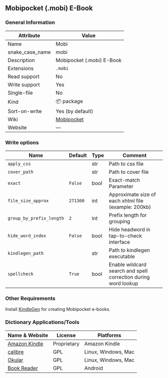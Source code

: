 
## Mobipocket (.mobi) E-Book ##

### General Information ###
Attribute | Value
--------- | -------
Name | Mobi
snake_case_name | mobi
Description | Mobipocket (.mobi) E-Book
Extensions | `.mobi`
Read support | No
Write support | Yes
Single-file | No
Kind | 📦 package
Sort-on-write | Yes (by default)
Wiki | [Mobipocket](https://en.wikipedia.org/wiki/Mobipocket)
Website | ―



### Write options ###
Name | Default | Type | Comment
---- | ------- | ---- | -------
`apply_css` |  | str | Path to css file
`cover_path` |  | str | Path to cover file
`exact` | `False` | bool | Exact-match Parameter
`file_size_approx` | `271360` | int | Approximate size of each xhtml file (example: 200kb)
`group_by_prefix_length` | `2` | int | Prefix length for grouping
`hide_word_index` | `False` | bool | Hide headword in tap-to-check interface
`kindlegen_path` |  | str | Path to kindlegen executable
`spellcheck` | `True` | bool | Enable wildcard search and spell correction during word lookup



### Other Requirements ###
Install [KindleGen](https://wiki.mobileread.com/wiki/KindleGen) for creating Mobipocket e-books.

### Dictionary Applications/Tools ###
Name & Website | License | Platforms
-------------- | ------- | ---------
[Amazon Kindle](https://www.amazon.com/kindle) | Proprietary | Amazon Kindle
[calibre](https://calibre-ebook.com/) | GPL | Linux, Windows, Mac
[Okular](https://okular.kde.org/) | GPL | Linux, Windows, Mac
[Book Reader](https://f-droid.org/en/packages/com.github.axet.bookreader/) | GPL | Android
